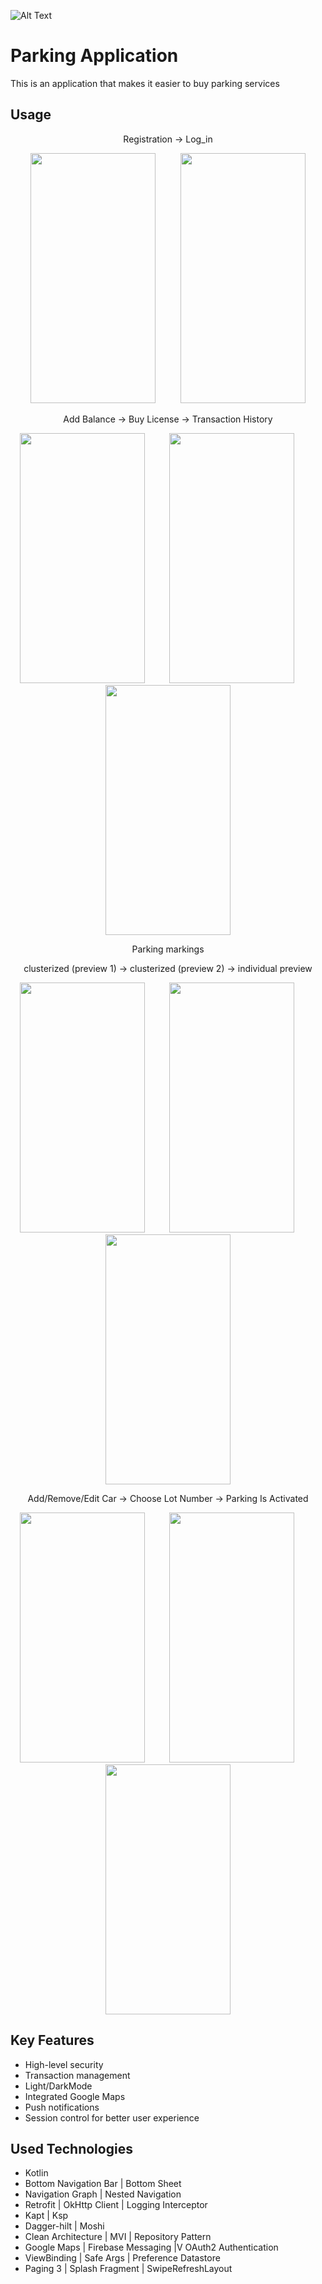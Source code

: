 ![Alt Text](https://github.com/Lasha-Ilashvili/Tbilisi_Parking_FINAL_EXM/blob/master/images/Screenshot_2024-03-24-22-29-40-05_4e78113b1f3e1ad5aea0fc3d610e172a.jpg)



# Parking Application
This is an application that makes it easier to buy parking services

## Usage
<div align="center">
 <p>Registration -> Log_in</p>
</div>


<div align="center">
  <img src="https://github.com/Lasha-Ilashvili/Tbilisi_Parking_FINAL_EXM/blob/master/images/registration.jpg" width="200" height="400">
  <span>&nbsp;&nbsp;&nbsp;&nbsp;&nbsp;&nbsp;&nbsp;&nbsp;</span>
  <img src="https://github.com/Lasha-Ilashvili/Tbilisi_Parking_FINAL_EXM/blob/master/images/log_in.jpg" width="200" height="400">
</div>


<div align="center">
 <p>Add Balance -> Buy License -> Transaction History</p>
</div>

<div align="center">
  <img src="https://github.com/Lasha-Ilashvili/Tbilisi_Parking_FINAL_EXM/blob/master/images/add_balance.jpg" width="200" height="400">
  <span>&nbsp;&nbsp;&nbsp;&nbsp;&nbsp;&nbsp;&nbsp;&nbsp;</span>
  <img src="https://github.com/Lasha-Ilashvili/Tbilisi_Parking_FINAL_EXM/blob/master/images/buy_license.jpg" width="200" height="400">
 <span>&nbsp;&nbsp;&nbsp;&nbsp;&nbsp;&nbsp;&nbsp;&nbsp;</span>
  <img src="https://github.com/Lasha-Ilashvili/Tbilisi_Parking_FINAL_EXM/blob/master/images/transaction_history.jpg" width="200" height="400">
</div>

<div align="center">
 <p>Parking markings </p>
</div>

<div align="center">
 <p> clusterized (preview 1) -> clusterized (preview 2) -> individual preview </p>
</div>

<div align="center">
  <img src="https://github.com/Lasha-Ilashvili/Tbilisi_Parking_FINAL_EXM/blob/master/images/map_1.jpg" width="200" height="400">
  <span>&nbsp;&nbsp;&nbsp;&nbsp;&nbsp;&nbsp;&nbsp;&nbsp;</span>
  <img src="https://github.com/Lasha-Ilashvili/Tbilisi_Parking_FINAL_EXM/blob/master/images/map_2.jpg" width="200" height="400">
 <span>&nbsp;&nbsp;&nbsp;&nbsp;&nbsp;&nbsp;&nbsp;&nbsp;</span>
  <img src="https://github.com/Lasha-Ilashvili/Tbilisi_Parking_FINAL_EXM/blob/master/images/map_3.jpg" width="200" height="400">
</div>

<div align="center">
 <p>Add/Remove/Edit Car -> Choose Lot Number -> Parking Is Activated</p>
</div>

<div align="center">
  <img src="https://github.com/Lasha-Ilashvili/Tbilisi_Parking_FINAL_EXM/blob/master/images/car_list.jpg" width="200" height="400">
  <span>&nbsp;&nbsp;&nbsp;&nbsp;&nbsp;&nbsp;&nbsp;&nbsp;</span>
  <img src="https://github.com/Lasha-Ilashvili/Tbilisi_Parking_FINAL_EXM/blob/master/images/lot_number.jpg" width="200" height="400">
 <span>&nbsp;&nbsp;&nbsp;&nbsp;&nbsp;&nbsp;&nbsp;&nbsp;</span>
  <img src="https://github.com/Lasha-Ilashvili/Tbilisi_Parking_FINAL_EXM/blob/master/images/parking_started.jpg" width="200" height="400">
</div>

## Key Features
- High-level security
- Transaction management
- Light/DarkMode
- Integrated Google Maps
- Push notifications
- Session control for better user experience

## Used Technologies
- Kotlin
- Bottom Navigation Bar | Bottom Sheet
- Navigation Graph | Nested Navigation
- Retrofit | OkHttp Client | Logging Interceptor
- Kapt | Ksp
- Dagger-hilt | Moshi
- Clean Architecture | MVI | Repository Pattern
- Google Maps | Firebase Messaging |V OAuth2 Authentication
- ViewBinding | Safe Args | Preference Datastore
- Paging 3 | Splash Fragment | SwipeRefreshLayout
